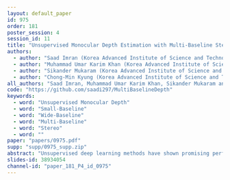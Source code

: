 ```yaml
---
layout: default_paper
id: 975
order: 181
poster_session: 4
session_id: 11
title: "Unsupervised Monocular Depth Estimation with Multi-Baseline Stereo"
authors:
  - author: "Saad Imran (Korea Advanced Institute of Science and Technology)"
  - author: "Muhammad Umar Karim Khan (Korea Advanced Institute of Science and Technology)"
  - author: "Sikander Mukaram (Korea Advanced Institute of Science and Technology (KAIST))"
  - author: "Chong-Min Kyung (Korea Advanced Institute of Science and Technology)"
all_authors: "Saad Imran, Muhammad Umar Karim Khan, Sikander Mukaram and Chong-Min Kyung"
code: "https://github.com/saadi297/MultiBaselineDepth"
keywords:
  - word: "Unsupervised Monocular Depth"
  - word: "Small-Baseline"
  - word: "Wide-Baseline"
  - word: "Multi-Baseline"
  - word: "Stereo"
  - word: ""
paper: "papers/0975.pdf"
supp: "supp/0975_supp.zip"
abstract: "Unsupervised deep learning methods have shown promising performance for single-image depth estimation. Since most of these methods use binocular stereo pairs for self-supervision, the depth range is generally limited. Small-baseline stereo pairs provide small depth range but handle occlusions well. On the other hand, stereo images acquired with a wide-baseline rig cause occlusions-related errors in the near range but estimate depth well in the far range. In this work, we propose to integrate the advantages of the small and wide baselines. By training the network using three horizontally aligned views, we obtain accurate depth predictions for both close and far ranges. Our strategy allows to infer multi-baseline depth from a single image. This is unlike previous multi-baseline systems which employ more than two cameras. The qualitative and quantitative results show the superior performance of multi-baseline approach over previous stereo-based monocular methods. For 0.1 to 80 meters depth range, our approach decreases the absolute relative error of depth by 24% compared to Monodepth2. Our approach provides 21 frames per second on a single Nvidia1080 GPU, making it useful for practical applications."
slides-id: 38934054
channel-id: "paper_181_P4_id_0975"
---
```

